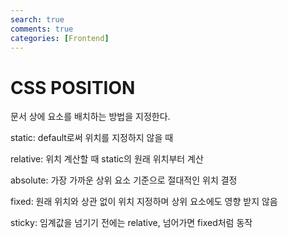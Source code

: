 ```yaml
---
search: true
comments: true
categories: [Frontend]
---
```


# CSS POSITION

문서 상에 요소를 배치하는 방법을 지정한다.



static: default로써 위치를 지정하지 않을 때

relative: 위치 계산할 때 static의 원래 위치부터 계산

absolute: 가장 가까운 상위 요소 기준으로 절대적인 위치 결정

fixed: 원래 위치와 상관 없이 위치 지정하며 상위 요소에도 영향 받지 않음

sticky: 임계값을 넘기기 전에는 relative, 넘어가면 fixed처럼 동작
